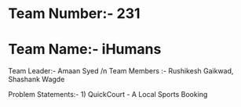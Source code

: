 # Team Number:- 231
# Team Name:- iHumans

Team Leader:- Amaan Syed /n
Team Members :- Rushikesh Gaikwad, Shashank Wagde

Problem Statements:- 1) QuickCourt - A Local Sports Booking
